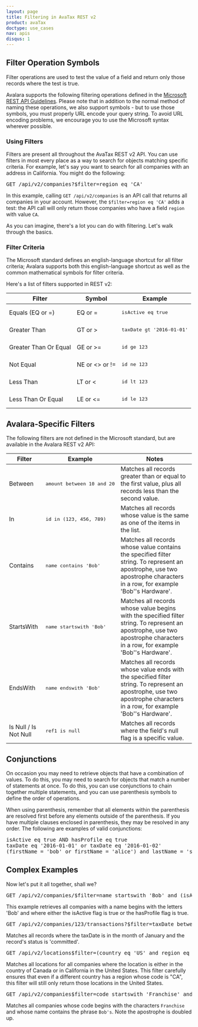 ```yaml
---
layout: page
title: Filtering in AvaTax REST v2
product: avaTax
doctype: use_cases
nav: apis
disqus: 1
---
```


<h2>Filter Operation Symbols</h2>

Filter operations are used to test the value of a field and return only those records where the test is true.

Avalara supports the following filtering operations defined in the <a href="https://github.com/Microsoft/api-guidelines/blob/master/Guidelines.md#97-filtering">Microsoft REST API Guidelines</a>.  Please note that in addition to the normal method of naming these operations, we also support symbols - but to use those symbols, you must properly URL encode your query string.  To avoid URL encoding problems, we encourage you to use the Microsoft syntax wherever possible.

<h3>Using Filters</h3>

Filters are present all throughout the AvaTax REST v2 API.  You can use filters in most every place as a way to search for objects matching specific criteria.  For example, let's say you want to search for all companies with an address in California.  You might do the following:

<pre>GET /api/v2/companies?$filter=region eq 'CA'</pre>

In this example, calling `GET /api/v2/companies` is an API call that returns all companies in your account.  However, the `$filter=region eq 'CA'` adds a test: the API call will only return those companies who have a field `region` with value `CA`.

As you can imagine, there's a lot you can do with filtering.  Let's walk through the basics.

<h3>Filter Criteria</h3>

The Microsoft standard defines an english-language shortcut for all filter criteria; Avalara supports both this english-language shortcut as well as the common mathematical symbols for filter criteria. 

Here's a list of filters supported in REST v2:

<div class="mobile-table">
    <table class="styled-table">
        <thead>
            <tr>
                <th>Filter</th>
                <th>Symbol</th>
                <th>Example</th>
            </tr>
        </thead>
        <tbody>
            <tr>
                <td>Equals (EQ or =)</td>
                <td>EQ or =</td>
                <td><pre>isActive eq true</pre></td>
            </tr>
            <tr>
                <td>Greater Than</td>
                <td>GT or &gt;</td>
                <td><pre>taxDate gt '2016-01-01'</pre></td>
            </tr>
            <tr>
                <td>Greater Than Or Equal</td>
                <td>GE or &gt;=</td>
                <td><pre>id ge 123</pre></td>
            </tr>
            <tr>
                <td>Not Equal</td>
                <td>NE or &lt;&gt; or !=</td>
                <td><pre>id ne 123</pre></td>
            </tr>
            <tr>
                <td>Less Than</td>
                <td>LT or &lt;</td>
                <td><pre>id lt 123</pre></td>
            </tr>
            <tr>
                <td>Less Than Or Equal</td>
                <td>LE or &lt;=</td>
                <td><pre>id le 123</pre></td>
            </tr>
        </tbody>
    </table>
</div>

<h2>Avalara-Specific Filters</h2>

The following filters are not defined in the Microsoft standard, but are available in the Avalara REST v2 API:
<div class="mobile-table">
    <table class="styled-table">
        <thead>
            <tr>
                <th>Filter</th>
                <th>Example</th>
                <th>Notes</th>
            </tr>
        </thead>
        <tbody>
            <tr>
                <td>Between</td>
                <td><pre>amount between 10 and 20</pre></td>
                <td>Matches all records greater than or equal to the first value, plus all records less than the second value.</td>
            </tr>
            <tr>
                <td>In</td>
                <td><pre>id in (123, 456, 789)</pre></td>
                <td>Matches all records whose value is the same as one of the items in the list.</td>
            </tr>
            <tr>
                <td>Contains</td>
                <td><pre>name contains 'Bob'</pre></td>
                <td>Matches all records whose value contains the specified filter string.  To represent an apostrophe, use two apostrophe characters in a row, for example <span class="highlight-rouge">'Bob''s Hardware'</span>.</td>
            </tr>
            <tr>
                <td>StartsWith</td>
                <td><pre>name startswith 'Bob'</pre></td>
                <td>Matches all records whose value begins with the specified filter string.  To represent an apostrophe, use two apostrophe characters in a row, for example <span class="highlight-rouge">'Bob''s Hardware'</span>.</td>
            </tr>
            <tr>
                <td>EndsWith</td>
                <td><pre>name endswith 'Bob'</pre></td>
                <td>Matches all records whose value ends with the specified filter string.  To represent an apostrophe, use two apostrophe characters in a row, for example <span class="highlight-rouge">'Bob''s Hardware'</span>.</td>
            </tr>
            <tr>
                <td>Is Null / Is Not Null</td>
                <td><pre>ref1 is null</pre></td>
                <td>Matches all records where the field's null flag is a specific value.</td>
            </tr>
        </tbody>
    </table>
</div>

<h2>Conjunctions</h2>

On occasion you may need to retrieve objects that have a combination of values.  To do this, you may need to search for objects that match a number of statements at once.  To do this, you can use conjunctions to chain together multiple statements, and you can use parenthesis symbols to define the order of operations.

When using parenthesis, remember that all elements within the parenthesis are resolved first before any elements outside of the parenthesis.  If you have multiple clauses enclosed in parenthesis, they may be resolved in any order.  The following are examples of valid conjunctions:

<pre>
isActive eq true AND hasProfile eq true
taxDate eq '2016-01-01' or taxDate eq '2016-01-02'
(firstName = 'bob' or firstName = 'alice') and lastName = 'smith'
</pre>

<h2>Complex Examples</h2>

Now let's put it all together, shall we?

<pre>GET /api/v2/companies/$filter=name startswith 'Bob' and (isActive eq true or hasProfile eq true)</pre>

This example retrieves all companies with a name begins with the letters 'Bob' and where either the isActive flag is true or the hasProfile flag is true.

<pre>GET /api/v2/companies/123/transactions?$filter=taxDate between '2016-01-01' and '2016-02-01' and status eq committed</pre>

Matches all records where the taxDate is in the month of January and the record's status is 'committed'.</td>

<pre>GET /api/v2/locations$filter=(country eq 'US' and region eq 'CA') or (country eq 'CA')</pre>

Matches all locations for all companies where the location is either in the country of Canada or in California in the United States.  This filter carefully ensures that even if a different country has a region whose code is "CA", this filter will still only return those locations in the United States.

<pre>GET /api/v2/companies$filter=code startswith 'Franchise' and name contains 'Bob''s'</pre>

Matches all companies whose code begins with the characters `Franchise` and whose name contains the phrase `Bob's`.  Note the apostrophe is doubled up.


